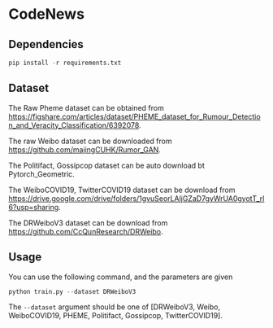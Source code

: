 # CodeNews

## Dependencies

```python
pip install -r requirements.txt
```

## Dataset
The Raw Pheme dataset can be obtained from https://figshare.com/articles/dataset/PHEME_dataset_for_Rumour_Detection_and_Veracity_Classification/6392078.

The raw Weibo dataset can be downloaded from https://github.com/majingCUHK/Rumor_GAN.

The Politifact, Gossipcop dataset can be auto download bt Pytorch_Geometric.

The WeiboCOVID19, TwitterCOVID19 dataset can be download from https://drive.google.com/drive/folders/1gvuSeorLAljGZaD7gyWrUA0gyotT_rl6?usp=sharing.

The DRWeiboV3 dataset can be download from https://github.com/CcQunResearch/DRWeibo.

## Usage

You can use the following command, and the parameters are given

```python
python train.py --dataset DRWeiboV3
```

The `--dataset` argument should be one of [DRWeiboV3, Weibo, WeiboCOVID19, PHEME, Politifact, Gossipcop, TwitterCOVID19].
